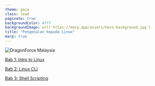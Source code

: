 ```yaml
---
theme: gaia
class: lead
paginate: true
backgroundColor: #fff
backgroundImage: url('https://marp.app/assets/hero-background.jpg')
title: "Pengenalan kepada Linux"
marp: true
---
```


![DragonForce Malaysia](https://i.imgur.com/tL95KMG.png)

[Bab 1:
Intro to Linux](./intro-linux.html)

[Bab 2:
Linux CLI](./linux-cli.html)

[Bab 3:
Shell Scripting](./shell-script.html)